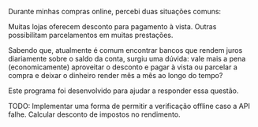 Durante minhas compras online, percebi duas situações comuns:

Muitas lojas oferecem desconto para pagamento à vista.
Outras possibilitam parcelamentos em muitas prestações.

Sabendo que, atualmente é comum encontrar bancos que rendem juros diariamente sobre o saldo da conta,
surgiu uma dúvida: vale mais a pena (economicamente)  aproveitar o desconto e pagar à vista ou parcelar a compra e deixar o dinheiro render mês a mês ao longo do tempo?

Este programa foi desenvolvido para ajudar a responder essa questão.

TODO: Implementar uma forma de permitir a verificação offline caso a API falhe.
      Calcular desconto de impostos no rendimento.


